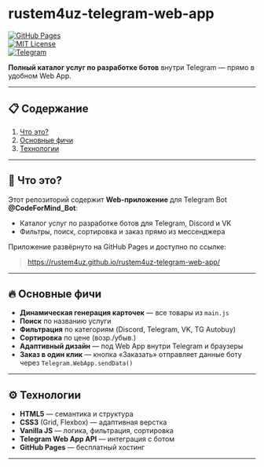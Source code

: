 # rustem4uz-telegram-web-app

[![GitHub Pages](https://img.shields.io/badge/Pages-Online-brightgreen)](https://rustem4uz.github.io/rustem4uz-telegram-web-app/)  
[![MIT License](https://img.shields.io/badge/License-MIT-blue.svg)](LICENSE)  
[![Telegram](https://img.shields.io/badge/WebApp-%40CodeForMind_Bot-blue.svg)](https://t.me/CodeForMind_Bot/cfm_ui)

**Полный каталог услуг по разработке ботов** внутри Telegram — прямо в удобном Web App.

---

## 📋 Содержание
1. [Что это?](#что-это)  
2. [Основные фичи](#основные-фи-чи)  
3. [Технологии](#технологии)

---

## 🤔 Что это?
Этот репозиторий содержит **Web-приложение** для Telegram Bot **@CodeForMind_Bot**:  
- Каталог услуг по разработке ботов для Telegram, Discord и VK  
- Фильтры, поиск, сортировка и заказ прямо из мессенджера  

Приложение развёрнуто на GitHub Pages и доступно по ссылке:  
> https://rustem4uz.github.io/rustem4uz-telegram-web-app/

---

## 🔥 Основные фичи
- **Динамическая генерация карточек** — все товары из `main.js`  
- **Поиск** по названию услуги  
- **Фильтрация** по категориям (Discord, Telegram, VK, TG Autobuy)  
- **Сортировка** по цене (возр./убыв.)  
- **Адаптивный дизайн** — под Web App внутри Telegram и браузеры  
- **Заказ в один клик** — кнопка «Заказать» отправляет данные боту через `Telegram.WebApp.sendData()`

---

## ⚙️ Технологии
- **HTML5** — семантика и структура  
- **CSS3** (Grid, Flexbox) — адаптивная верстка  
- **Vanilla JS** — логика, фильтрация, сортировка  
- **Telegram Web App API** — интеграция с ботом  
- **GitHub Pages** — бесплатный хостинг

---
